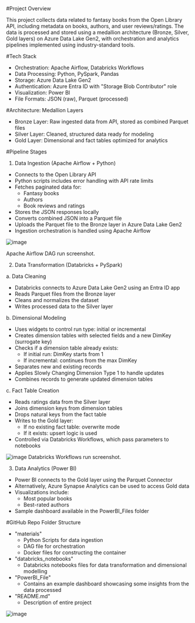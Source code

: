 #Project Overview

This project collects data related to fantasy books from the Open Library API, including metadata on books, authors, and user reviews/ratings. The data is processed and stored using a medallion architecture (Bronze, Silver, Gold layers) on Azure Data Lake Gen2, with orchestration and analytics pipelines implemented using industry-standard tools.

#Tech Stack
- Orchestration: Apache Airflow, Databricks Workflows
- Data Processing: Python, PySpark, Pandas
- Storage: Azure Data Lake Gen2
- Authentication: Azure Entra ID with "Storage Blob Contributor" role
- Visualization: Power BI
- File Formats: JSON (raw), Parquet (processed)

#Architecture: Medallion Layers
- Bronze Layer: Raw ingested data from API, stored as combined Parquet files
- Silver Layer: Cleaned, structured data ready for modeling
- Gold Layer: Dimensional and fact tables optimized for analytics

#Pipeline Stages

1. Data Ingestion (Apache Airflow + Python)
- Connects to the Open Library API
- Python scripts includes error handling with API rate limits
- Fetches paginated data for:
  - Fantasy books
  - Authors
  - Book reviews and ratings
- Stores the JSON responses locally
- Converts combined JSON into a Parquet file
- Uploads the Parquet file to the Bronze layer in Azure Data Lake Gen2
- Ingestion orchestration is handled using Apache Airflow

![image](https://github.com/user-attachments/assets/e74e6a4e-3d5c-4624-b9b3-702a5188ae41)

Apache Airflow DAG run screenshot.

2. Data Transformation (Databricks + PySpark)

a. Data Cleaning
  - Databricks connects to Azure Data Lake Gen2 using an Entra ID app
  - Reads Parquet files from the Bronze layer
  - Cleans and normalizes the dataset
  - Writes processed data to the Silver layer

b. Dimensional Modeling
  - Uses widgets to control run type: initial or incremental
  - Creates dimension tables with selected fields and a new DimKey (surrogate key)
  - Checks if a dimension table already exists:
    - If initial run: DimKey starts from 1
    - If incremental: continues from the max DimKey
  - Separates new and existing records
  - Applies Slowly Changing Dimension Type 1 to handle updates
  - Combines records to generate updated dimension tables

c. Fact Table Creation
  - Reads ratings data from the Silver layer
  - Joins dimension keys from dimension tables
  - Drops natural keys from the fact table
  - Writes to the Gold layer:
    - If no existing fact table: overwrite mode
    - If it exists: upsert logic is used
  - Controlled via Databricks Workflows, which pass parameters to notebooks

![image](https://github.com/user-attachments/assets/fd7838b6-043a-4f74-899d-d058286f0014)
Databricks Workflows run screenshot.

3. Data Analytics (Power BI)
- Power BI connects to the Gold layer using the Parquet Connector
- Alternatively, Azure Synapse Analytics can be used to access Gold data
- Visualizations include:
  - Most popular books
  - Best-rated authors
- Sample dashboard available in the PowerBI_Files folder

#GitHub Repo Folder Structure
- "materials"
  - Python Scripts for data ingestion
  - DAG file for orchestration
  - Docker files for constructing the container
- "databricks_notebooks"
  - Databricks notebooks files for data transformation and dimensional modelling
- "PowerBI_File"
  - Contains an example dashboard showcasing some insights from the data processed
- "README.md"
  - Description of entire project         

![image](https://github.com/user-attachments/assets/8dfbb100-c2a2-4627-b410-316529ccc6a2)
